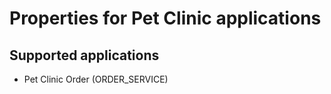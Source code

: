 # Properties for Pet Clinic applications

## Supported applications
* Pet Clinic Order (ORDER_SERVICE)